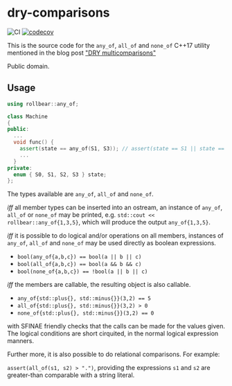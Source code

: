 # dry-comparisons

![CI](https://github.com/rollbear/dry-comparisons/workflows/CI/badge.svg)
[![codecov](https://codecov.io/gh/rollbear/dry-comparisons/branch/main/graph/badge.svg?token=XBT5Df1L3m)](https://codecov.io/gh/rollbear/dry-comparisons)

This is the source code for the `any_of`, `all_of` and `none_of` C++17 utility mentioned in the blog post
["DRY multicomparisons"](http://playfulprogramming.blogspot.com/2018/07/dry-multicomparisons.html)

Public domain.

## Usage

```Cpp
using rollbear::any_of;

class Machine
{
public:
  ...
  void func() {
    assert(state == any_of(S1, S3)); // assert(state == S1 || state == S3);
    ...
  }
private:
  enum { S0, S1, S2, S3 } state;
};
```

The types available are `any_of`, `all_of` and `none_of`.

*iff* all member types can be inserted into an ostream, an instance of `any_of`, `all_of` or
`none_of` may be printed, e.g. `std::cout << rollbear::any_of{1,3,5}`, which
will produce the output `any_of{1,3,5}`. 

*iff* it is possible to do logical and/or operations on all members, instances
of `any_of`, `all_of` and `none_of` may be used directly as boolean expressions.

* `bool(any_of{a,b,c}) == bool(a || b || c)`
* `bool(all_of{a,b,c}) == bool(a && b && c)`
* `bool(none_of{a,b,c}) == !bool(a || b || c)`

*iff* the members are callable, the resulting object is also callable.

* `any_of{std::plus{}, std::minus{}}(3,2) == 5`
* `all_of{std::plus{}, std::minus{}}(3,2) > 0`
* `none_of{std::plus{}, std::minus{}}(3,2) == 0`

with SFINAE friendly checks that the calls can be made for the values given. The
logical conditions are short cirquited, in the normal logical expression manners.

Further more, it is also possible to do relational comparisons. For example:

`assert(all_of(s1, s2) > ".")`, providing the expressions `s1` and `s2` are
greater-than comparable with a string literal.

